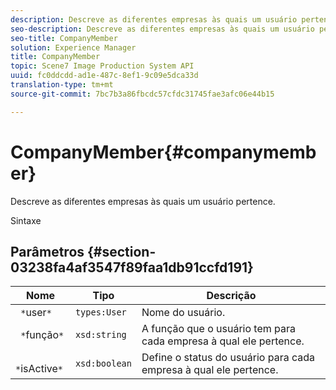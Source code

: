 ```yaml
---
description: Descreve as diferentes empresas às quais um usuário pertence.
seo-description: Descreve as diferentes empresas às quais um usuário pertence.
seo-title: CompanyMember
solution: Experience Manager
title: CompanyMember
topic: Scene7 Image Production System API
uuid: fc0ddcdd-ad1e-487c-8ef1-9c09e5dca33d
translation-type: tm+mt
source-git-commit: 7bc7b3a86fbcdc57cfdc31745fae3afc06e44b15

---
```



# CompanyMember{#companymember}

Descreve as diferentes empresas às quais um usuário pertence.

Sintaxe

## Parâmetros {#section-03238fa4af3547f89faa1db91ccfd191}

| Nome | Tipo | Descrição |
|---|---|---|
| ` *`user`*` | `types:User` | Nome do usuário. |
| ` *`função`*` | `xsd:string` | A função que o usuário tem para cada empresa à qual ele pertence. |
| ` *`isActive`*` | `xsd:boolean` | Define o status do usuário para cada empresa à qual ele pertence. |

